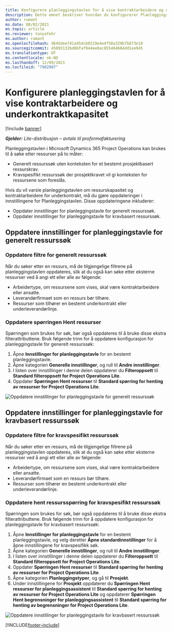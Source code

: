 ```yaml
---
title: Konfigurere planleggingstavlen for å vise kontraktarbeidere og underkontraktkapasitet
description: Dette emnet beskriver hvordan du konfigurerer Planleggingstavle i Microsoft Dynamics 365 Project Operations til å vise ressurskapasitet for underkontrakt under bemanning av prosjektressurskrav.
author: rumant
ms.date: 08/02/2021
ms.topic: article
ms.reviewer: tonyafehr
ms.author: rumant
ms.openlocfilehash: d645dee741a45dcb0219e4e4f58a329b7b873e10
ms.sourcegitcommit: 45893132bd8bfaf944ee0ac855484684dd1ee945
ms.translationtype: HT
ms.contentlocale: nb-NO
ms.lasthandoff: 12/09/2021
ms.locfileid: "7902907"
---
```

# <a name="configure-schedule-board-to-show-contract-workers-and-subcontracted-capacity"></a>Konfigurere planleggingstavlen for å vise kontraktarbeidere og underkontraktkapasitet 

[!include [banner](../../includes/dataverse-preview.md)]

_**Gjelder:** Lite-distribusjon – avtale til proformafakturering_

Planleggingstavlen i Microsoft Dynamics 365 Project Operations kan brukes til å søke etter ressurser på to måter:

- Generelt ressurssøk uten konteksten for et bestemt prosjektbasert ressurskrav.
- Kravspesifikt ressurssøk der prosjektkravet vil gi konteksten for ressursene som foreslås.

Hvis du vil varsle planleggingstavlen om ressurskapasitet og kontraktarbeidere for underkontrakt, må du gjøre oppdateringer i innstillingene for Planleggingstavlen. Disse oppdateringene inkluderer: 
- Oppdater innstillinger for planleggingstavle for generelt ressurssøk.
- Oppdater innstillinger for planleggingstavle for kravbasert ressurssøk.

## <a name="update-schedule-board-settings-for-general-resource-search"></a>Oppdatere innstillinger for planleggingstavle for generelt ressurssøk
### <a name="update-filters-for-general-resource-search"></a>Oppdatere filtre for generelt ressurssøk
Når du søker etter en ressurs, må de tilgjengelige filtrene på planleggingstavlen oppdateres, slik at du også kan søke etter eksterne ressurser ved å angi ett eller alle av følgende:
  - Arbeidertype, om ressursene som vises, skal være kontraktarbeidere eller ansatte.
  - Leverandørfirmaet som en ressurs bør tilhøre.
  - Ressurser som tilhører en bestemt underkontrakt eller underleverandørlinje.
    
### <a name="update-retrieve-resource-query"></a>Oppdatere spørringen Hent ressurser
Spørringen som brukes for søk, bør også oppdateres til å bruke disse ekstra filterattributtene. Bruk følgende trinn for å oppdatere konfigurasjon for planleggingstavle for generelt ressurssøk:  
1. Åpne **Innstillinger for planleggingstavle** for en bestemt planleggingstavle.
2. Åpne kategorien **Generelle innstillinger**, og rull til **Andre innstillinger**.
3. I listen over innstillinger i denne delen oppdaterer du **Filteroppsett** til **Standard filteroppsett for Project Operations Lite**.
4. Oppdater **Spørringen Hent ressurser** til **Standard spørring for henting av ressurser for Project Operations Lite**.

![Oppdatere innstillinger for planleggingstavle for generelt ressurssøk](../media/BoardSettings.png)  

## <a name="update-schedule-board-settings-for-requirementbased-resource-search"></a>Oppdatere innstillinger for planleggingstavle for kravbasert ressurssøk
### <a name="update-filters-for-requirement-specific-resource-search"></a>Oppdatere filtre for kravspesifikt ressurssøk 
Når du søker etter en ressurs, må de tilgjengelige filtrene på planleggingstavlen oppdateres, slik at du også kan søke etter eksterne ressurser ved å angi ett eller alle av følgende:
 - Arbeidertype, om ressursene som vises, skal være kontraktarbeidere eller ansatte.
 - Leverandørfirmaet som en ressurs bør tilhøre.
 - Ressurser som tilhører en bestemt underkontrakt eller underleverandørlinje.

### <a name="update-retrieve-resource-query-for-requirement-specific-resource-search"></a>Oppdatere hent ressursspørring for kravspesifikt ressurssøk 
Spørringen som brukes for søk, bør også oppdateres til å bruke disse ekstra filterattributtene. Bruk følgende trinn for å oppdatere konfigurasjon for planleggingstavle for kravbasert ressurssøk:

1. Åpne **Innstillinger for planleggingstavle** for en bestemt planleggingstavle, og velg deretter **Åpne standardinnstillinger** for å åpne innstillingene for kravspesifikk søk.
2. Åpne kategorien **Generelle innstillinger**, og rull til **Andre innstillinger**.
3. I listen over innstillinger i denne delen oppdaterer du **Filteroppsett** til **Standard filteroppsett for Project Operations Lite**.
4. Oppdater **Spørringen Hent ressurser** til **Standard spørring for henting av ressurser for Project Operations Lite**.
5. Åpne kategorien **Planleggingstyper**, og gå til **Prosjekt**.
6. Under innstillingene for **Prosjekt** oppdaterer du **Spørringen Hent ressurser for planleggingsassistent** til **Standard spørring for henting av ressurser for Project Operations Lite** og oppdaterer **Spørringen Hent begrensninger for planleggingsassistent** til **Standard spørring for henting av begrensninger for Project Operations Lite**.

![Oppdatere innstillinger for planleggingstavle for kravbasert ressurssøk](../media/SASettings.png)  

[!INCLUDE[footer-include](../../includes/footer-banner.md)]
